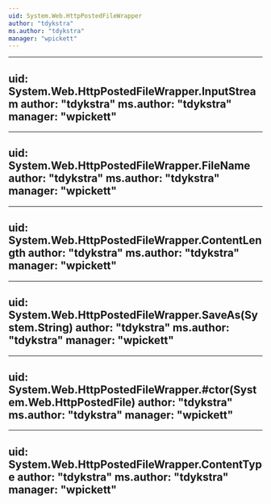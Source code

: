 ```yaml
---
uid: System.Web.HttpPostedFileWrapper
author: "tdykstra"
ms.author: "tdykstra"
manager: "wpickett"
---
```


---
uid: System.Web.HttpPostedFileWrapper.InputStream
author: "tdykstra"
ms.author: "tdykstra"
manager: "wpickett"
---

---
uid: System.Web.HttpPostedFileWrapper.FileName
author: "tdykstra"
ms.author: "tdykstra"
manager: "wpickett"
---

---
uid: System.Web.HttpPostedFileWrapper.ContentLength
author: "tdykstra"
ms.author: "tdykstra"
manager: "wpickett"
---

---
uid: System.Web.HttpPostedFileWrapper.SaveAs(System.String)
author: "tdykstra"
ms.author: "tdykstra"
manager: "wpickett"
---

---
uid: System.Web.HttpPostedFileWrapper.#ctor(System.Web.HttpPostedFile)
author: "tdykstra"
ms.author: "tdykstra"
manager: "wpickett"
---

---
uid: System.Web.HttpPostedFileWrapper.ContentType
author: "tdykstra"
ms.author: "tdykstra"
manager: "wpickett"
---
